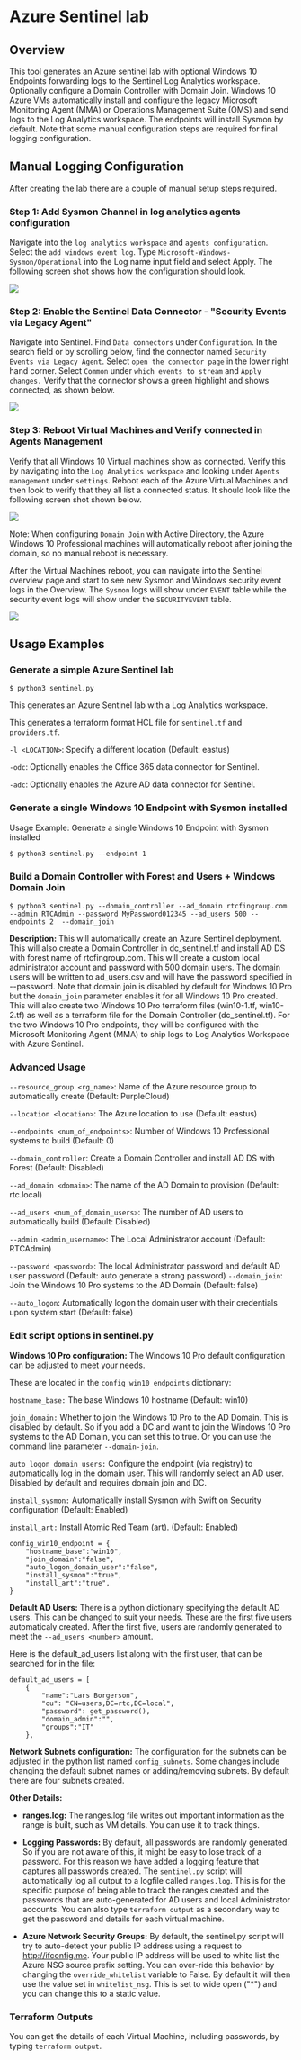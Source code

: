 # Azure Sentinel lab

## Overview
This tool generates an Azure sentinel lab with optional Windows 10 Endpoints forwarding logs to the Sentinel Log Analytics workspace.  Optionally configure a Domain Controller with Domain Join.  Windows 10 Azure VMs automatically install and configure the legacy Microsoft Monitoring Agent (MMA) or Operations Management Suite (OMS) and send logs to the Log Analytics workspace.  The endpoints will install Sysmon by default. Note that some manual configuration steps are required for final logging configuration.   

## Manual Logging Configuration

After creating the lab there are a couple of manual setup steps required. 

### Step 1:  Add Sysmon Channel in log analytics agents configuration

Navigate into the ```log analytics workspace``` and ```agents configuration```.  Select the ```add windows event log```.  Type ```Microsoft-Windows-Sysmon/Operational``` into the Log name input field and select Apply.  The following screen shot shows how the configuration should look. 

![](./images/sysmon.png)


### Step 2:  Enable the Sentinel Data Connector - "Security Events via Legacy Agent"
Navigate into Sentinel.  Find ```Data connectors``` under ```Configuration```.  In the search field or by scrolling below, find the connector named ```Security Events via Legacy Agent```.  Select ```open the connector page``` in the lower right hand corner.  Select ```Common``` under ```which events to stream``` and ```Apply changes.```  Verify that the connector shows a green highlight and shows connected, as shown below.

![](./images/connector.png)

### Step 3:  Reboot Virtual Machines and Verify connected in Agents Management

Verify that all Windows 10 Virtual machines show as connected.  Verify this by navigating into the ```Log Analytics workspace``` and looking under ```Agents management``` under ```settings```.  Reboot each of the Azure Virtual Machines and then look to verify that they all list a connected status.  It should look like the following screen shot shown below.
  
![](./images/connected.png)

Note: When configuring ```Domain Join``` with Active Directory, the Azure Windows 10 Professional machines will automatically reboot after joining the domain, so no manual reboot is necessary.  

After the Virtual Machines reboot, you can navigate into the Sentinel overview page and start to see new Sysmon and Windows security event logs in the Overview.  The ```Sysmon``` logs will show under ```EVENT``` table while the security event logs will show under the ```SECURITYEVENT``` table.

![](./images/logs.png)

## Usage Examples

### Generate a simple Azure Sentinel lab
 
```$ python3 sentinel.py```

This generates an Azure Sentinel lab with a Log Analytics workspace.

This generates a terraform format HCL file for ```sentinel.tf``` and ```providers.tf```.

```-l <LOCATION>```:  Specify a different location (Default: eastus)

```-odc```:  Optionally enables the Office 365 data connector for Sentinel.

```-adc```:  Optionally enables the Azure AD data connector for Sentinel.

### Generate a single Windows 10 Endpoint with Sysmon installed

Usage Example:  Generate a single Windows 10 Endpoint with Sysmon installed

```$ python3 sentinel.py --endpoint 1```

### Build a Domain Controller with Forest and Users + Windows Domain Join

```$ python3 sentinel.py --domain_controller --ad_domain rtcfingroup.com --admin RTCAdmin --password MyPassword012345 --ad_users 500 --endpoints 2  --domain_join```

**Description:**
This will automatically create an Azure Sentinel deployment.  This will also create a Domain Controller in dc_sentinel.tf and install AD DS with forest name of rtcfingroup.com.  This will create a custom local administrator account and password with 500 domain users.  The domain users will be written to ad_users.csv and will have the password specified in --password.  Note that domain join is disabled by default for Windows 10 Pro but the ```domain_join``` parameter enables it for all Windows 10 Pro created.  This will also create two Windows 10 Pro terraform files (win10-1.tf, win10-2.tf) as well as a terraform file for the Domain Controller (dc_sentinel.tf).  For the two Windows 10 Pro endpoints, they will be configured with the Microsoft Monitoring Agent (MMA) to ship logs to Log Analytics Workspace with Azure Sentinel.

### Advanced Usage
```--resource_group <rg_name>```:  Name of the Azure resource group to automatically create  (Default:  PurpleCloud)

```--location <location>```:  The Azure location to use (Default:  eastus)

```--endpoints <num_of_endpoints>```:  Number of Windows 10 Professional systems to build (Default: 0)

```--domain_controller```:  Create a Domain Controller and install AD DS with Forest (Default:  Disabled)

```--ad_domain <domain>```:  The name of the AD Domain to provision (Default:  rtc.local)

```--ad_users <num_of_domain_users>```:  The number of AD users to automatically build (Default:  Disabled)

```--admin <admin_username>```:  The Local Administrator account (Default:  RTCAdmin)

```--password <password>```:  The local Administrator password and default AD user password (Default:  auto generate a strong password)
```--domain_join```:  Join the Windows 10 Pro systems to the AD Domain (Default:  false)

```--auto_logon```:  Automatically logon the domain user with their credentials upon system start (Default:  false)

### Edit script options in sentinel.py

**Windows 10 Pro configuration:**   The Windows 10 Pro default configuration can be adjusted to meet your needs.

These are located in the ```config_win10_endpoints``` dictionary:

```hostname_base:```  The base Windows 10 hostname (Default: win10)

```join_domain:```  Whether to join the Windows 10 Pro to the AD Domain.  This is disabled by default.  So if you add a DC and want to join the Windows 10 Pro systems to the AD Domain, you can set this to true.  Or you can use the command line parameter ```--domain-join```.

```auto_logon_domain_users:```  Configure the endpoint (via registry) to automatically log in the domain user.  This will randomly select an AD user.  Disabled by default and requires domain join and DC.

```install_sysmon:```  Automatically install Sysmon with Swift on Security configuration (Default:  Enabled)

```install_art:```  Install Atomic Red Team (art).  (Default:  Enabled)


```
config_win10_endpoint = {
    "hostname_base":"win10",
    "join_domain":"false",
    "auto_logon_domain_user":"false",
    "install_sysmon":"true",
    "install_art":"true",
}
```

**Default AD Users:**   There is a python dictionary specifying the default AD users.  This can be changed to suit your needs.  These are the first five users automaticaly created.  After the first five, users are randomly generated to meet the ```--ad_users <number>``` amount.

Here is the default_ad_users list along with the first user, that can be searched for in the file:
```
default_ad_users = [
    {
        "name":"Lars Borgerson",
        "ou": "CN=users,DC=rtc,DC=local",
        "password": get_password(),
        "domain_admin":"",
        "groups":"IT"
    },
```

**Network Subnets configuration:**   The configuration for the subnets can be adjusted in the python list named ```config_subnets```.  Some changes include changing the default subnet names or adding/removing subnets.  By default there are four subnets created.

**Other Details:**
* **ranges.log:**  The ranges.log file writes out important information as the range is built, such as VM details.  You can use it to track things.

* **Logging Passwords:** By default, all passwords are randomly generated.  So if you are not aware of this, it might be easy to lose track of a password.  For this reason we have added a logging feature that captures all passwords created.  The ```sentinel.py``` script will automatically log all output to a logfile called ```ranges.log```.  This is for the specific purpose of being able to track the ranges created and the passwords that are auto-generated for AD users and local Administrator accounts.  You can also type ```terraform output``` as a secondary way to get the password and details for each virtual machine.


* **Azure Network Security Groups:**  By default, the sentinel.py script will try to auto-detect your public IP address using a request to http://ifconfig.me.  Your public IP address will be used to white list the Azure NSG source prefix setting.  You can over-ride this behavior by changing the ```override_whitelist``` variable to False.  By default it will then use the value set in ```whitelist_nsg```.  This is set to wide open ("*") and you can change this to a static value.

### Terraform Outputs
You can get the details of each Virtual Machine, including passwords, by typing ```terraform output```.
